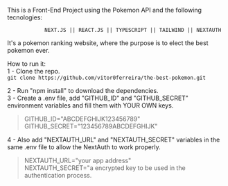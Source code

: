 This is a Front-End Project using the Pokemon API and the following tecnologies:

                NEXT.JS || REACT.JS || TYPESCRIPT || TAILWIND || NEXTAUTH

It's a pokemon ranking website, where the purpose is to elect the best pokemon ever.

How to run it:  
1 - Clone the repo.  
`git clone https://github.com/vitor0ferreira/the-best-pokemon.git`
  
2 - Run "npm install" to download the dependencies.  
3 - Create a .env file, add "GITHUB_ID" and "GITHUB_SECRET" environment variables and fill them with YOUR OWN keys.  
> GITHUB_ID="ABCDEFGHIJK123456789"  
> GITHUB_SECRET="123456789ABCDEFGHIJK"

4 - Also add "NEXTAUTH_URL" and "NEXTAUTH_SECRET" variables in the same .env file to allow the NextAuth to work properly.  
> NEXTAUTH_URL="your app address"  
> NEXTAUTH_SECRET="a encrypted key to be used in the authentication process.
